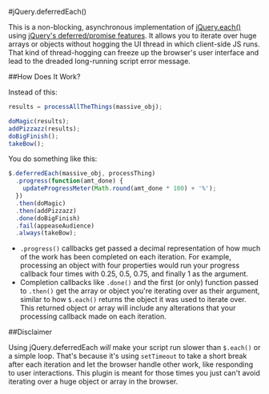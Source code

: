 #jQuery.deferredEach()

This is a non-blocking, asynchronous implementation of [jQuery.each()](http://api.jquery.com/jQuery.each/)
using [jQuery's deferred/promise features](http://api.jquery.com/category/deferred-object/).
It allows you to iterate over huge arrays or objects without hogging the UI thread
in which client-side JS runs. That kind of thread-hogging can freeze up the
browser's user interface and lead to the dreaded long-running script error message.

##How Does It Work?

Instead of this:

```javascript
results = processAllTheThings(massive_obj);

doMagic(results);
addPizzazz(results);
doBigFinish();
takeBow();
```

You do something like this:

```javascript
$.deferredEach(massive_obj, processThing)
  .progress(function(amt_done) {
    updateProgressMeter(Math.round(amt_done * 100) + '%');
  })
  .then(doMagic)
  .then(addPizzazz)
  .done(doBigFinish)
  .fail(appeaseAudience)
  .always(takeBow);
```

* `.progress()` callbacks get passed a decimal representation of how much of the
  work has been completed on each iteration. For example, processing an object with
  four properties would run your progress callback four times with 0.25, 0.5, 0.75,
  and finally 1 as the argument.
* Completion callbacks like `.done()` and the first (or only) function passed to
  `.then()` get the array or object you're iterating over as their argument,
  similar to how `$.each()` returns the object it was used to iterate over. This
  returned object or array will include any alterations that your processing 
  callback made on each iteration.

##Disclaimer

Using jQuery.deferredEach _will_ make your script run slower than `$.each()` or
a simple loop. That's because it's using `setTimeout` to take a short break after
each iteration and let the browser handle other work, like responding to user
interactions. This plugin is meant for those times you just can't avoid iterating
over a huge object or array in the browser.
